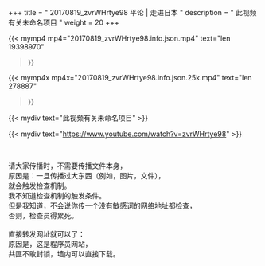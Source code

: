 +++
title = " 20170819_zvrWHrtye98 平论 | 走进日本 "
description = " 此视频有关未命名项目 "
weight = 20
+++

{{< mymp4 mp4="20170819_zvrWHrtye98.info.json.mp4" 
text="len 19398970"
>}}

{{< mymp4x  mp4x="20170819_zvrWHrtye98.info.json.25k.mp4"
text="len 278887"
>}}


{{< mydiv text="此视频有关未命名项目" >}}
<br>

{{< mydiv text="https://www.youtube.com/watch?v=zvrWHrtye98" >}}


<br>

请大家传播时，不需要传播文件本身，<br>
原因是：一旦传播过大东西（例如，图片，文件），<br>
就会触发检查机制。<br>
我不知道检查机制的触发条件。<br>
但是我知道，不会说你传一个没有敏感词的网络地址都检查，<br>
否则，检查员得累死。<br><br>
直接转发网址就可以了：<br>
原因是，这是程序员网站，<br>
共匪不敢封锁，墙内可以直接下载。


